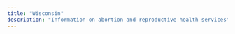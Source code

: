 ```yaml
---
title: "Wisconsin"
description: "Information on abortion and reproductive health services"
---
```


